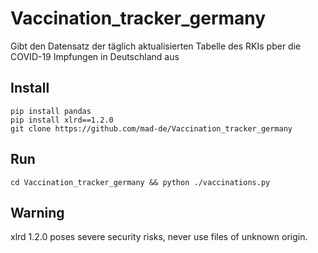 # Vaccination_tracker_germany
Gibt den Datensatz der täglich aktualisierten Tabelle des RKIs pber die COVID-19 Impfungen in Deutschland aus

## Install
    pip install pandas
    pip install xlrd==1.2.0
    git clone https://github.com/mad-de/Vaccination_tracker_germany
## Run
    cd Vaccination_tracker_germany && python ./vaccinations.py
## Warning
xlrd 1.2.0 poses severe security risks, never use files of unknown origin.
